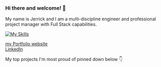 ### Hi there and welcome! 👋

My name is Jerrick and I am a multi-discipline engineer and professional project manager with Full Stack capabilities. 

[![My Skills](https://skillicons.dev/icons?i=js,python,html,css,mongodb,react,express,nodejs)](https://skillicons.dev)


<a href="https://jerricklc.herokuapp.com/" target="_blank"> my Portfolio website </a></br>
<a href="https://www.linkedin.com/in/jerricklc/" target="_blank"> LinkedIn </a>

My top projects I'm most proud of pinned down below 👇

<!--
**s0ysau/s0ysau** is a ✨ _special_ ✨ repository because its `README.md` (this file) appears on your GitHub profile.

Here are some ideas to get you started:

- 🔭 I’m currently working on ...
- 🌱 I’m currently learning ...
- 👯 I’m looking to collaborate on ...
- 🤔 I’m looking for help with ...
- 💬 Ask me about ...
- 📫 How to reach me: ...
- 😄 Pronouns: ...
- ⚡ Fun fact: ...
-->
